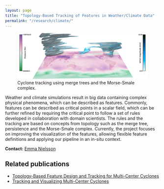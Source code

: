 ```yaml
---
layout: page
title: "Topology-Based Tracking of Features in Weather/Climate Data"
permalink: "/research/climate/"
---
```


<figure>
    <img src="/images/climate-cyclonetracking.png" width="600" alt="Cyclone tracking" itemprop="image">
    <figcaption class="text-right">
        Cyclone tracking using merge trees and the Morse-Smale complex.
    </figcaption>
</figure>

Weather and climate simulations result in big data containing complex physical phenomena, which can be described as features. Commonly, features can be described as critical points in a scalar field, which can be further refined by requiring the critical point to follow a set of rules developed in collaboration with domain scientists. The rules and the tracking are based on concepts from topology such as the merge tree, persistence and the Morse-Smale complex. Currently, the project focuses on improving the visualization of the features, allowing flexible feature definitions and applying our pipeline in an in-situ context. 

**Contact:** [Emma Nielsson](/staff/emmni91/)

## Related publications

- [Topology-Based Feature Design and Tracking for Multi-Center Cyclones](https://arxiv.org/abs/2011.08676) 
- [Tracking and Visualizing Multi-Center Cyclones](https://osf.io/jqtua)
